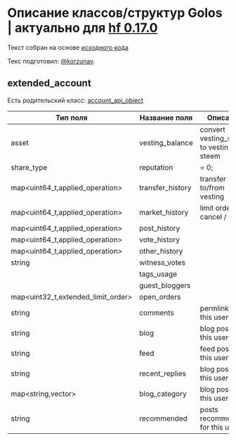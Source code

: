 # Описание классов/структур Golos | актуально для [hf 0.17.0](https://github.com/GolosChain/golos/releases/tag/v0.17.0)
Текст собран на основе [исходного кода](https://github.com/GolosChain/golos/tree/master/plugins/database_api/include/golos/plugins/database_api/state.hpp)

Текс подготовил: [@korzunav](https://golos.io/@korzunav).

## extended_account

Есть родительский класс: [account_api_object](account_api_object.md)

|Тип поля|Название поля|Описание|
|--------|-------------|--------|
|asset|vesting_balance|convert vesting_shares to vesting steem|
|share_type|reputation|= 0;|
|map<uint64_t,applied_operation>|transfer_history|transfer to/from vesting|
|map<uint64_t,applied_operation>|market_history|limit order / cancel / fill|
|map<uint64_t,applied_operation>|post_history||
|map<uint64_t,applied_operation>|vote_history||
|map<uint64_t,applied_operation>|other_history||
|string|witness_votes||
||tags_usage||
||guest_bloggers||
|map<uint32_t,extended_limit_order>|open_orders||
|string|comments|permlinks for this user|
|string|blog|blog posts for this user|
|string|feed|feed posts for this user|
|string|recent_replies|blog posts for this user|
|map<string,vector<string>>|blog_category|blog posts for this user|
|string|recommended|posts recommened for this user|
